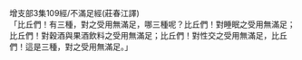 增支部3集109經/不滿足經(莊春江譯)  
「比丘們！有三種，對之受用無滿足，哪三種呢？比丘們！對睡眠之受用無滿足；比丘們！對穀酒與果酒飲料之受用無滿足；比丘們！對性交之受用無滿足，比丘們！這是三種，對之受用無滿足。」  
  
  
